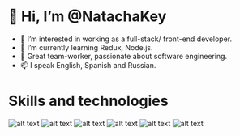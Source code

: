 # 👋 Hi, I’m @NatachaKey
- 👀 I’m interested in working as a full-stack/ front-end developer.
- 🌱 I’m currently learning Redux, Node.js.
- 💞️ Great team-worker, passionate about software engineering.
- 📫 I speak English, Spanish and Russian.

# Skills and technologies
![alt text](https://img.shields.io/badge/React-61DAFB?logo=react&logoColor=white&style=flat "Logo Title Text 1")
![alt text](https://img.shields.io/badge/JavaScript-F7DF1E?logo=javascript&logoColor=white&style=flat "Logo Title Text 2")
![alt text](https://img.shields.io/badge/Redux-764BC?logo=redux&logoColor=white&style=flat "Logo Title Text 3")
![alt text](https://img.shields.io/badge/HTML-E34F26?logo=html5&logoColor=white&style=flat "Logo Title Text 1")
![alt text](https://img.shields.io/badge/CSS-1572B6?logo=css3&logoColor=white&style=flat "Logo Title Text 1")
![alt text](https://img.shields.io/badge/Bootstrap-7952B3?logo=bootstrap&logoColor=white&style=flat "Logo Title Text 1")

<!---
NatachaKey/NatachaKey is a ✨ special ✨ repository because its `README.md` (this file) appears on your GitHub profile.
You can click the Preview link to take a look at your changes.
--->
